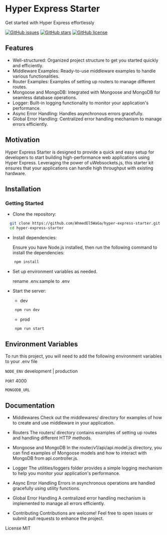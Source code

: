 
# Hyper Express Starter
Get started with Hyper Express effortlessly

<div align="left">

[![GitHub issues](https://img.shields.io/github/issues/AhmedEl5WaGa/hyper-express-starter)](https://github.com/AhmedEl5WaGa/hyper-express-starter/issues)
[![GitHub stars](https://img.shields.io/github/stars/AhmedEl5WaGa/hyper-express-starter)](https://github.com/kartikk221/AhmedEl5WaGa/hyper-express-starter)
[![GitHub license](https://img.shields.io/github/license/AhmedEl5WaGa/hyper-express-starter)](https://github.com/AhmedEl5WaGa/hyper-express-starter/blob/master/LICENSE)

</div>


## Features

- Well-structured: Organized project structure to get you started quickly and efficiently.
- Middleware Examples: Ready-to-use middleware examples to handle various functionalities.
- Router Examples: Examples of setting up routers to manage different routes.
- Mongoose and MongoDB: Integrated with Mongoose and MongoDB for seamless database operations.
- Logger: Built-in logging functionality to monitor your application's performance.
- Async Error Handling: Handles asynchronous errors gracefully.
- Global Error Handling: Centralized error handling mechanism to manage errors efficiently.

## Motivation

Hyper Express Starter is designed to provide a quick and easy setup for developers to start building high-performance web applications using Hyper Express. Leveraging the power of uWebsockets.js, this starter kit ensures that your applications can handle high throughput with existing hardware.

## Installation

### Getting Started

 - Clone the repository:

```bash
  git clone https://github.com/AhmedEl5WaGa/hyper-express-starter.git
  cd hyper-express-starter
```
- Install dependencies:

    Ensure you have Node.js installed, then run the following command to install the dependencies:
```bash
    npm install
```
- Set up environment variables as needed.

  rename .env.sample to .env

- Start the server:
   - dev
   ```bash
    npm run dev
   ```
   - prod
   ```bash
    npm run start
   ```

## Environment Variables

To run this project, you will need to add the following environment variables to your .env file

`NODE_ENV` development | production

`PORT` 4000

`MONGODB_URL` 


## Documentation

- Middlewares
Check out the middlewares/ directory for examples of how to create and use middleware in your application.

- Routers
The routers/ directory contains examples of setting up routes and handling different HTTP methods.

- Mongoose and MongoDB
In the router/v1/api/api.model.js directory, you can find examples of Mongoose models and how to interact with MongoDB from api.controller.js.

- Logger
The utilities/loggers folder provides a simple logging mechanism to help you monitor your application's performance.

- Async Error Handling
Errors in asynchronous operations are handled gracefully using utility functions.

- Global Error Handling
A centralized error handling mechanism is implemented to manage all errors efficiently.

- Contributing
Contributions are welcome! Feel free to open issues or submit pull requests to enhance the project.

License
MIT
